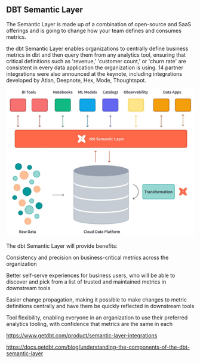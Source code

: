 ## DBT Semantic Layer

The Semantic Layer is made up of a combination of open-source and SaaS offerings and is going to change how your team defines and consumes metrics.

the dbt Semantic Layer enables organizations to centrally define business metrics in dbt and then query them from any analytics tool, ensuring that critical definitions such as 'revenue,' 'customer count,' or 'churn rate' are consistent in every data application the organization is using. 14 partner integrations were also announced at the keynote, including integrations developed by Atlan, Deepnote, Hex, Mode, Thoughtspot.

![Git Diagram](pics/semantic_layer.PNG)

The dbt Semantic Layer will provide benefits:

Consistency and precision on business-critical metrics across the organization

Better self-serve experiences for business users, who will be able to discover and pick from a list of trusted and maintained metrics in downstream tools

Easier change propagation, making it possible to make changes to metric definitions centrally and have them be quickly reflected in downstream tools

Tool flexibility, enabling everyone in an organization to use their preferred analytics tooling, with confidence that metrics are the same in each

https://www.getdbt.com/product/semantic-layer-integrations

https://docs.getdbt.com/blog/understanding-the-components-of-the-dbt-semantic-layer
